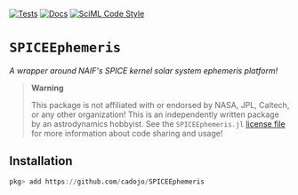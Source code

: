 [![Tests](https://github.com/cadojo/SPICEEphemeris.jl/workflows/Tests/badge.svg)](https://github.com/cadojo/SPICEEphemeris.jl/actions?query=workflow%3ATests)
[![Docs](https://github.com/cadojo/SPICEEphemeris.jl/workflows/Documentation/badge.svg)](https://docs.loopy.software/SPICEEphemeris.jl)
[![SciML Code Style](https://img.shields.io/static/v1?label=Style&message=SciML&color=9668e2&labelColor=3E474F)](https://github.com/SciML/SciMLStyle)

# `SPICEEphemeris`

_A wrapper around NAIF's SPICE kernel solar system ephemeris platform!_

> **Warning**
>
> This package is not affiliated with or endorsed by NASA, JPL, Caltech, or any
> other organization! This is an independently written package by an
> astrodynamics hobbyist. See the `SPICEEphemeris.jl` [license file](./LICENSE) for
> more information about code sharing and usage!

## Installation

```julia
pkg> add https://github.com/cadojo/SPICEEphemeris
```